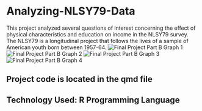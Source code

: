 # Analyzing-NLSY79-Data
This project analyzed several questions of interest concerning the effect of physical characteristics and education on income in the NLSY79 survey. The NLSY79 is a longitudinal project that follows the lives of a sample of American youth born between 1957-64.
![Final Project Part B Graph 1](https://github.com/user-attachments/assets/03b44564-3236-4837-af34-b61e48473e69)
![Final Project Part B Graph 2](https://github.com/user-attachments/assets/2757790f-3994-4ff7-8154-8242e6b246d9)
![Final Project Part B Graph 3](https://github.com/user-attachments/assets/9f3c8fbf-584c-4d90-bebc-77388c2e50f1)
![Final Project Part B Graph 4](https://github.com/user-attachments/assets/3513458f-5152-4570-9097-7de77d59b26b)
## Project code is located in the qmd file
## Technology Used: R Programming Language
